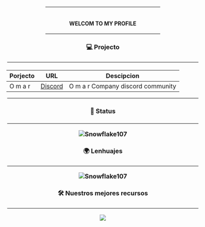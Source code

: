 <div align="center">

<hr width = "300vw">

<img width = "50"> <h4>WELCOM TO MY PROFILE</h4>
  
<hr width = "300vw">

<h3>💻 Projecto<h3>

<hr width = "500vw">
  
 
<h4>

| Porjecto      | URL           | Descipcion |
| ------------- |:-------------:|:--------------:|
| O m a r |[Discord](https://discord.io/dilzalab)|O m a r Company discord community|
<hr width = "500vw">

  
<h3>📕 Status<h3>

<hr width = "500vw">

![Snowflake107]([https://github-readme-stats.vercel.app/api?username=DilzaCompany&show_icons=true&theme=tokyonight&hide](https://github-readme-stats.vercel.app/api?username=omar141&show_icons=true&theme=tokyonight&hide)=["issues"])
  
<h3>🌍 Lenhuajes<h3>

<hr width = "500vw">

![Snowflake107](https://github-readme-stats.vercel.app/api/top-langs?username=DilzaCompany&show_icons=true&theme=tokyonight&layout=compact)
  
<h3>🛠️ Nuestros mejores recursos<h3>

<hr width = "500vw">

[![](https://github-readme-stats.vercel.app/api/pin/?username=DilzaCompany&repo=dilza-notify)](https://github.com/DilzaCompany/dilza-notify)
</div>
